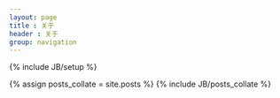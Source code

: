 ```yaml
---
layout: page
title : 关于
header : 关于
group: navigation
---
```

{% include JB/setup %}

{% assign posts_collate = site.posts %}
{% include JB/posts_collate %}
